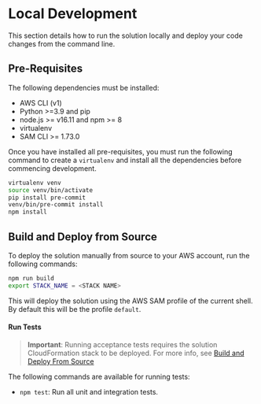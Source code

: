 # Local Development

This section details how to run the solution locally and deploy your code
changes from the command line.

## Pre-Requisites

The following dependencies must be installed:

- AWS CLI (v1)
- Python >=3.9 and pip
- node.js >= v16.11 and npm >= 8
- virtualenv
- SAM CLI >= 1.73.0

Once you have installed all pre-requisites, you must run the following command
to create a `virtualenv` and install all the dependencies before
commencing development.

```bash
virtualenv venv
source venv/bin/activate
pip install pre-commit
venv/bin/pre-commit install
npm install
```

## Build and Deploy from Source

To deploy the solution manually from source to your AWS account, run the
following commands:

```bash
npm run build
export STACK_NAME = <STACK NAME>
```

This will deploy the solution using the AWS SAM profile of the current shell. By default this will be the profile `default`.

#### Run Tests

> **Important**: Running acceptance tests requires the solution CloudFormation
> stack to be deployed. For more info, see
> [Build and Deploy From Source](#build-and-deploy-from-source)

The following commands are available for running tests:

- `npm test`: Run all unit and integration tests.
